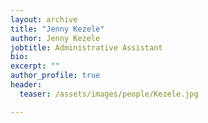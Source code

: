 ```yaml
---
layout: archive
title: "Jenny Kezele"
author: Jenny Kezele
jobtitle: Administrative Assistant
bio:
excerpt: ""
author_profile: true
header:
  teaser: /assets/images/people/Kezele.jpg

---
```

